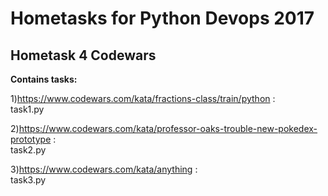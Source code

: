 # Hometasks for Python Devops 2017

<H2>Hometask 4 Codewars</H2>


<b>Contains tasks:</b>

1)https://www.codewars.com/kata/fractions-class/train/python :<br>
task1.py  

2)https://www.codewars.com/kata/professor-oaks-trouble-new-pokedex-prototype :<br>
task2.py 

3)https://www.codewars.com/kata/anything :<br>
task3.py 